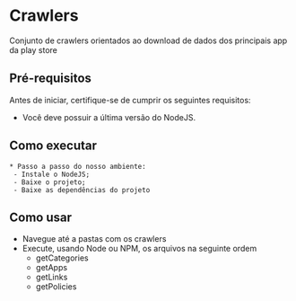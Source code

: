 # Crawlers

Conjunto de crawlers orientados ao download de dados dos principais app da play store


## Pré-requisitos

Antes de iniciar, certifique-se de cumprir os seguintes requisitos:
<!--- Estes são alguns exemplos de requisitos. Adicione, duplique e remove como necessário --->
* Você deve possuir a última versão do NodeJS.

## Como executar

```
* Passo a passo do nosso ambiente:
 - Instale o NodeJS;
 - Baixe o projeto;
 - Baixe as dependências do projeto
```

## Como usar

* Navegue até a pastas com os crawlers 
* Execute, usando Node ou NPM, os arquivos na seguinte ordem
  * getCategories
  * getApps
  * getLinks
  * getPolicies
